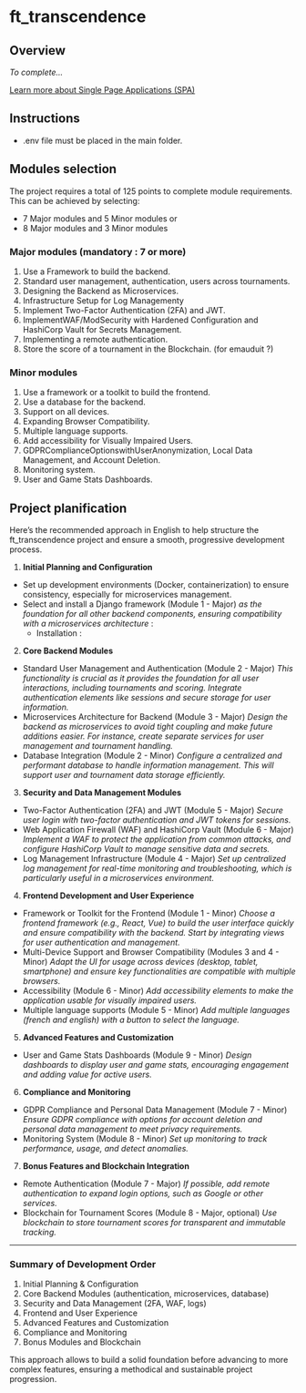# ft_transcendence

## Overview

_To complete..._

[Learn more about Single Page Applications (SPA)](https://en.wikipedia.org/wiki/Single-page_application)

## Instructions

- .env file must be placed in the main folder.

## Modules selection

The project requires a total of 125 points to complete module requirements. This can be achieved by selecting:

* 7 Major modules and 5 Minor modules
or
* 8 Major modules and 3 Minor modules

### Major modules (mandatory : 7 or more)

1. Use a Framework to build the backend.
2. Standard user management, authentication, users across tournaments.
3. Designing the Backend as Microservices.
4. Infrastructure Setup for Log Managementy
5. Implement Two-Factor Authentication (2FA) and JWT.
6. ImplementWAF/ModSecurity with Hardened Configuration and HashiCorp Vault for Secrets Management.
7. Implementing a remote authentication.
8. Store the score of a tournament in the Blockchain. (for emauduit ?)

### Minor modules

1. Use a framework or a toolkit to build the frontend.
2. Use a database for the backend.
3. Support on all devices.
4. Expanding Browser Compatibility.
5. Multiple language supports.
6. Add accessibility for Visually Impaired Users.
7. GDPRComplianceOptionswithUserAnonymization, Local Data Management, and Account Deletion.
8. Monitoring system.
9. User and Game Stats Dashboards.

## Project planification

Here’s the recommended approach in English to help structure the ft_transcendence project and ensure a smooth, progressive development process.

1. __Initial Planning and Configuration__
* Set up development environments (Docker, containerization) to ensure consistency, especially for microservices management.
* Select and install a Django framework (Module 1 - Major) _as the foundation for all other backend components, ensuring compatibility with a microservices architecture_ :
    - Installation : 
2. __Core Backend Modules__
* Standard User Management and Authentication (Module 2 - Major)
_This functionality is crucial as it provides the foundation for all user interactions, including tournaments and scoring. Integrate authentication elements like sessions and secure storage for user information._
* Microservices Architecture for Backend (Module 3 - Major)
_Design the backend as microservices to avoid tight coupling and make future additions easier. For instance, create separate services for user management and tournament handling._
* Database Integration (Module 2 - Minor)
_Configure a centralized and performant database to handle information management. This will support user and tournament data storage efficiently._
3. __Security and Data Management Modules__
* Two-Factor Authentication (2FA) and JWT (Module 5 - Major)
_Secure user login with two-factor authentication and JWT tokens for sessions._
* Web Application Firewall (WAF) and HashiCorp Vault (Module 6 - Major)
_Implement a WAF to protect the application from common attacks, and configure HashiCorp Vault to manage sensitive data and secrets._
* Log Management Infrastructure (Module 4 - Major)
_Set up centralized log management for real-time monitoring and troubleshooting, which is particularly useful in a microservices environment._
4. __Frontend Development and User Experience__
* Framework or Toolkit for the Frontend (Module 1 - Minor)
_Choose a frontend framework (e.g., React, Vue) to build the user interface quickly and ensure compatibility with the backend. Start by integrating views for user authentication and management._
* Multi-Device Support and Browser Compatibility (Modules 3 and 4 - Minor)
_Adapt the UI for usage across devices (desktop, tablet, smartphone) and ensure key functionalities are compatible with multiple browsers._
* Accessibility (Module 6 - Minor)
_Add accessibility elements to make the application usable for visually impaired users._
* Multiple language supports (Module 5 - Minor)
_Add multiple languages (french and english) with a button to select the language._
5. __Advanced Features and Customization__
* User and Game Stats Dashboards (Module 9 - Minor)
_Design dashboards to display user and game stats, encouraging engagement and adding value for active users._
6. __Compliance and Monitoring__
* GDPR Compliance and Personal Data Management (Module 7 - Minor)
_Ensure GDPR compliance with options for account deletion and personal data management to meet privacy requirements._
* Monitoring System (Module 8 - Minor)
_Set up monitoring to track performance, usage, and detect anomalies._
7. __Bonus Features and Blockchain Integration__
* Remote Authentication (Module 7 - Major)
_If possible, add remote authentication to expand login options, such as Google or other services._
* Blockchain for Tournament Scores (Module 8 - Major, optional)
_Use blockchain to store tournament scores for transparent and immutable tracking._
---
### Summary of Development Order

1. Initial Planning & Configuration
2. Core Backend Modules (authentication, microservices, database)
3. Security and Data Management (2FA, WAF, logs)
4. Frontend and User Experience
5. Advanced Features and Customization
6. Compliance and Monitoring
7. Bonus Modules and Blockchain

This approach allows to build a solid foundation before advancing to more complex features, ensuring a methodical and sustainable project progression.











